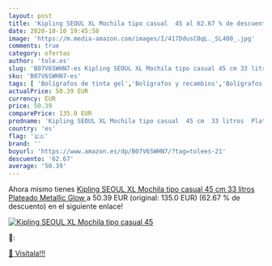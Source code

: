 ```yaml
---
layout: post
title: 'Kipling SEOUL XL Mochila tipo casual  45 al 62.67 % de descuento'
date: 2020-10-10 19:45:58
image: 'https://m.media-amazon.com/images/I/417DdusC0qL._SL400_.jpg'
comments: true
category: ofertas
author: 'tole.es'
slug: 'B07V6SWHN7-es Kipling SEOUL XL Mochila tipo casual 45 cm 33 litros...'
sku: 'B07V6SWHN7-es'
tags: [ 'Bolígrafos de tinta gel','Bolígrafos y recambios','Bolígrafos, lápices y útiles de escritura','Oficina y papelería','Recambios para bolígrafos y plumas','mochila', ]
actualPrice: 50.39 EUR
currency: EUR
price: 50.39
comparePrice: 135.0 EUR
prodname: 'Kipling SEOUL XL Mochila tipo casual  45 cm  33 litros  Plateado  Metallic Glow '
country: 'es'
flag: '🇪🇸'
brand: ''
buyurl: 'https://www.amazon.es/dp/B07V6SWHN7/?tag=tolees-21'
descuento: '62.67'
average: '50.39'
---
```


Ahora mismo tienes [Kipling SEOUL XL Mochila tipo casual  45 cm  33 litros  Plateado  Metallic Glow ](https://www.amazon.es/dp/B07V6SWHN7/?tag=tolees-21) a 50.39 EUR (original: 135.0 EUR) (62.67 %  de descuento) en el siguiente enlace!

[![Kipling SEOUL XL Mochila tipo casual  45](https://m.media-amazon.com/images/I/417DdusC0qL._SL400_.jpg)](https://www.amazon.es/dp/B07V6SWHN7/?tag=tolees-21)

🔎:


[🛒 Visítala!!!](https://www.amazon.es/dp/B07V6SWHN7/?tag=tolees-21)
